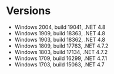 # Versions
- Windows 2004, build 19041, .NET 4.8
- Windows 1909, build 18363, .NET 4.8
- Windows 1903, build 18362, .NET 4.8
- Windows 1809, build 17763, .NET 4.7.2
- Windows 1803, build 17134, .NET 4.7.2
- Windows 1709, build 16299, .NET 4.7.1
- Windows 1703, build 15063, .NET 4.7